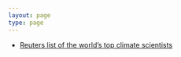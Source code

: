 ```yaml
---
layout: page
type: page
---
```


- [Reuters list of the world’s top climate scientists](https://www.reuters.com/investigates/special-report/climate-change-scientists-list)
